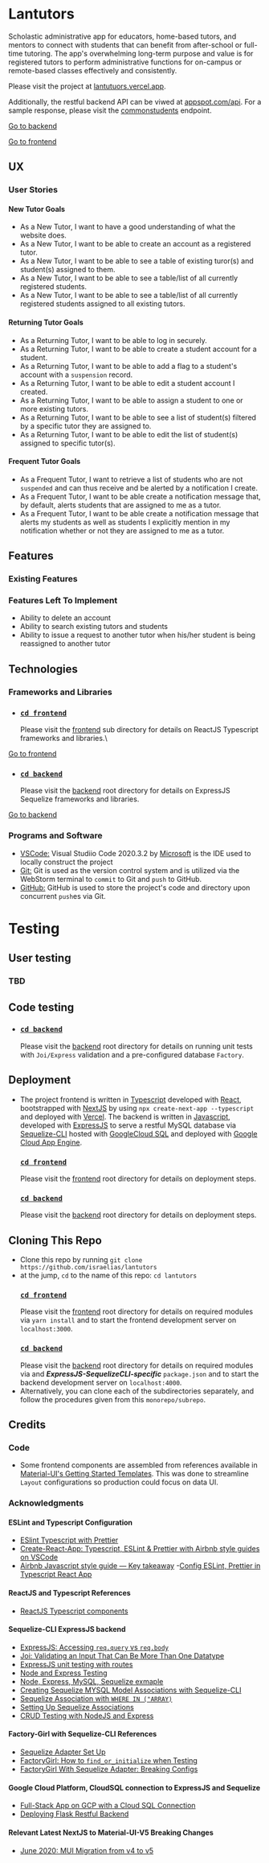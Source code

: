 # Lantutors
Scholastic administrative app for educators, home-based tutors, and mentors to connect with students that can benefit from after-school or full-time tutoring.
The app's overwhelming long-term purpose and value is for registered tutors to perform administrative functions for on-campus or remote-based classes effectively and consistently.

Please visit the project at [lantutuors.vercel.app](https://lantutors.vercel.app).


Additionally, the restful backend API can be viwed at [appspot.com/api](https://fsdisraelias.df.r.appspot.com/). For a sample response, please visit the [commonstudents](https://fsdisraelias.df.r.appspot.com/api/commonstudents) endpoint.

[Go to backend](https://github.com/israelias/lantutors/tree/master/backend)      

[Go to frontend](https://github.com/israelias/lantutors/tree/master/frontend)
## UX
### User Stories
#### New Tutor Goals
- As a New Tutor, I want to have a good understanding of what the website does.
- As a New Tutor, I want to be able to create an account as a registered tutor.
- As a New Tutor, I want to be able to see a table of existing turor(s) and student(s) assigned to them.
- As a New Tutor, I want to be able to see a table/list of all currently registered students.
- As a New Tutor, I want to be able to see a table/list of all currently registered students assigned to all existing tutors. 
#### Returning Tutor Goals
- As a Returning Tutor, I want to be able to log in securely.
- As a Returning Tutor, I want to be able to create a student account for a student.
- As a Returning Tutor, I want to be able to add a flag to a student's account with a `suspension` record.
- As a Returning Tutor, I want to be able to edit a student account I created.
- As a Returning Tutor, I want to be able to assign a student to one or more existing tutors.
- As a Returning Tutor, I want to be able to see a list of student(s) filtered by a specific tutor they are assigned to. 
- As a Returning Tutor, I want to be able to edit the list of student(s) assigned to specific tutor(s). 
#### Frequent Tutor Goals
- As a Frequent Tutor, I want to retrieve a list of students who are not `suspended` and can thus receive and be alerted by a notification I create.
- As a Frequent Tutor, I want to be able create a notification message that, by default, alerts students that are assigned to me as a tutor.
- As a Frequent Tutor, I want to be able create a notification message that alerts my students as well as students I explicitly mention in my notification whether or not they are assigned to me as a tutor.

## Features
### Existing Features

### Features Left To Implement
- Ability to delete an account
- Ability to search existing tutors and students 
- Ability to issue a request to another tutor when his/her student is being reassigned to another tutor

## Technologies
### Frameworks and Libraries
  - ### [`cd frontend`](https://github.com/israelias/lantutors/tree/master/frontend)
    Please visit the [frontend](https://github.com/israelias/lantutors/tree/master/frontend) sub directory for details on ReactJS Typescript frameworks and libraries.\

[Go to frontend](https://github.com/israelias/lantutors/tree/master/frontend)
  - ### [`cd backend`](https://github.com/israelias/lantutors/tree/master/backend)
    Please visit the [backend](https://github.com/israelias/lantutors/tree/master/backend) root directory for details on ExpressJS Sequelize frameworks and libraries.


[Go to backend](https://github.com/israelias/lantutors/tree/master/backend)


### Programs and Software
- [VSCode:](https://www.vscode.com/) Visual Studiio Code 2020.3.2 by [Microsoft](https://www.microsoft.com/) is the IDE used to locally construct the project
- [Git:](https://git-scm.com/) Git is used as the version control system and is utilized via the WebStorm terminal to `commit` to Git and `push` to GitHub.
- [GitHub:](https://github.com/) GitHub is used to store the project's code and directory upon concurrent `push`es via Git.

# Testing
## User testing
### TBD

## Code testing
  - ### [`cd backend`](https://github.com/israelias/lantutors/tree/master/backend)
    Please visit the [backend](https://github.com/israelias/lantutors/tree/master/backend) root directory for details on running unit tests with `Joi/Express` validation and a pre-configured database `Factory`.
## Deployment

- The project frontend is written in [Typescript]() developed with [React](https://reactjs.org/), bootstrapped with [NextJS](https://nextjs.org/) by using `npx create-next-app --typescript` and deployed with [Vercel](https://nextjs.org/docs/deployment). The backend is written in [Javascript](), developed with [ExpressJS]() to serve a restful MySQL database via [Sequelize-CLI]() hosted with [GoogleCloud SQL]() and deployed with [Google Cloud App Engine](). 
  ### [`cd frontend`](https://github.com/israelias/lantutors/tree/master/frontend)
  Please visit the [frontend](https://github.com/israelias/lantutors/tree/master/frontend) root directory for details on deployment steps.
  ### [`cd backend`](https://github.com/israelias/lantutors/tree/master/backend)
  Please visit the [backend](https://github.com/israelias/lantutors/tree/master/backend) root directory for details on deployment steps.

## Cloning This Repo
- Clone this repo by running `git clone https://github.com/israelias/lantutors`
- at the jump, `cd` to the name of this repo:
`cd lantutors`
  ### [`cd frontend`](https://github.com/israelias/lantutors/tree/master/frontend)
  Please visit the [frontend](https://github.com/israelias/lantutors/tree/master/frontend) root directory for details on required modules via `yarn install` and to start the frontend development server on `localhost:3000`.
  ### [`cd backend`](https://github.com/israelias/lantutors/tree/master/backend)
  Please visit the [backend](https://github.com/israelias/lantutors/tree/master/backend) root directory for details on required modules via and ***ExpressJS-SequelizeCLI-specific*** `package.json` and to start the backend development server on `localhost:4000`.
- Alternatively, you can clone each of the subdirectories separately, and follow the procedures given from this `monorepo/subrepo`.

## Credits

### Code
- Some frontend components are assembled from references available in [Material-UI's Getting Started Templates](https://material-ui.com/getting-started/templates/). This was done to streamline `Layout` configurations so production could focus on data UI.
### Acknowledgments
#### ESLint and Typescript Configuration
- [ESlint Typescript with Prettier](https://dev.to/benweiser/how-to-set-up-eslint-typescript-prettier-with-create-react-app-3675) 
- [Create-React-App: Typescript, ESLint & Prettier with Airbnb style guides on VSCode](https://medium.com/react-courses/react-create-react-app-v3-4-1-a55f3e7a8d6d)
- [Airbnb Javascript style guide — Key takeaway](https://medium.com/docon/airbnb-javascript-style-guide-key-takeaways-ffd0370c053)
-[Config ESLint, Prettier in Typescript React App](https://rajduraisamy.medium.com/config-eslint-prettier-in-typescript-react-app-c92ebf14a896)
#### ReactJS and Typescript References
- [ReactJS Typescript components](https://medium.com/react-courses/instant-write-reactjs-typescript-components-complete-beginners-guide-with-a-cheatsheet-e32a76022a44)

#### Sequelize-CLI ExpressJS backend 
- [ExpressJS: Accessing `req.query` vs `req.body`](http://expressjs.com/en/4x/api.html#req.body)
- [Joi: Validating an Input That Can Be More Than One Datatype](https://stackoverflow.com/questions/53155132/check-if-an-input-variable-is-string-or-array-using-joi)
- [ExpressJS unit testing with routes](https://stackoverflow.com/questions/9517880/how-does-one-unit-test-routes-with-express)
- [Node and Express Testing](https://mherman.org/blog/testing-node-and-express/)
- [Node, Express, MySQL, Sequelize exmaple](https://medium.com/@prajramesh93/getting-started-with-node-express-and-mysql-using-sequelize-ed1225afc3e0)
- [Creating Sequelize MYSQL Model Associations with Sequelize-CLI](https://levelup.gitconnected.com/creating-sequelize-associations-with-the-sequelize-cli-tool-d83caa902233)
- [Sequelize Association with `WHERE IN ("ARRAY)`](https://stackoverflow.com/questions/42719750/sequelize-relation-with-where-in-array)
- [Setting Up Sequelize Associations](https://medium.com/craft-academy/setting-up-sequelize-associations-abddc5ed16d0)
- [CRUD Testing with NodeJS and Express](https://mherman.org/blog/testing-node-and-express/)


#### Factory-Girl with Sequelize-CLI References
- [Sequelize Adapter Set Up](https://stackoverflow.com/questions/47255125/factory-girl-set-up-with-sequelize-adapter)
- [FactoryGirl: How to `find_or_initialize` when Testing](https://stackoverflow.com/questions/22874292/find-or-initialize-by-in-factorygirl)
- [FactoryGirl With Sequelize Adapter: Breaking Configs](https://github.com/simonexmachina/factory-girl/issues/63)

#### Google Cloud Platform, CloudSQL connection to ExpressJS and Sequelize
- [Full-Stack App on GCP with a Cloud SQL Connection](https://dev.to/wpreble1/deploy-a-full-stack-app-on-gcp-with-a-cloud-sql-connection-part-2-14il)
- [Deploying Flask Restful Backend](https://medium.com/analytics-vidhya/flask-restful-api-with-heroku-da1ecf3e04b)

#### Relevant Latest NextJS to Material-UI-V5 Breaking Changes
- [June 2020: MUI Migration from v4 to v5](https://github.com/mui-org/material-ui/blob/HEAD/docs/src/pages/guides/migration-v4/migration-v4.md)
